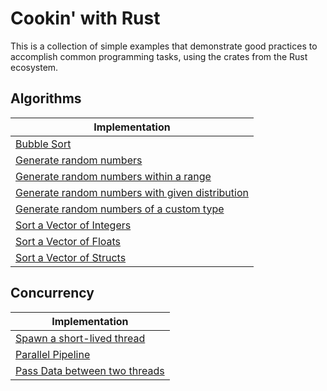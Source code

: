 # Cookin' with Rust 

This is a collection of simple examples that demonstrate good practices to accomplish common programming tasks, using the crates from the Rust ecosystem.

## Algorithms

| Implementation |
|---------------|
| [Bubble Sort](bubble_sort/src/lib.rs) |
| [Generate random numbers](random_num_gen/src/main.rs) |
| [Generate random numbers within a range](random_num_gen_range/src/main.rs) |
| [Generate random numbers with given distribution](random_num_gen_distribution/src/main.rs) |
| [Generate random numbers of a custom type](random_num_gen_custom_type/src/main.rs) |
| [Sort a Vector of Integers](sort/src/main.rs) |
| [Sort a Vector of Floats](sort/src/main.rs) |
| [Sort a Vector of Structs](sort/src/main.rs) |


## Concurrency 

| Implementation |
|---------------|
| [Spawn a short-lived thread](short_lived_thread/src/main.rs) |
| [Parallel Pipeline](parallel_pipeline/src/main.rs) |
| [Pass Data between two threads](threads_data_transfer/src/main.rs) |
